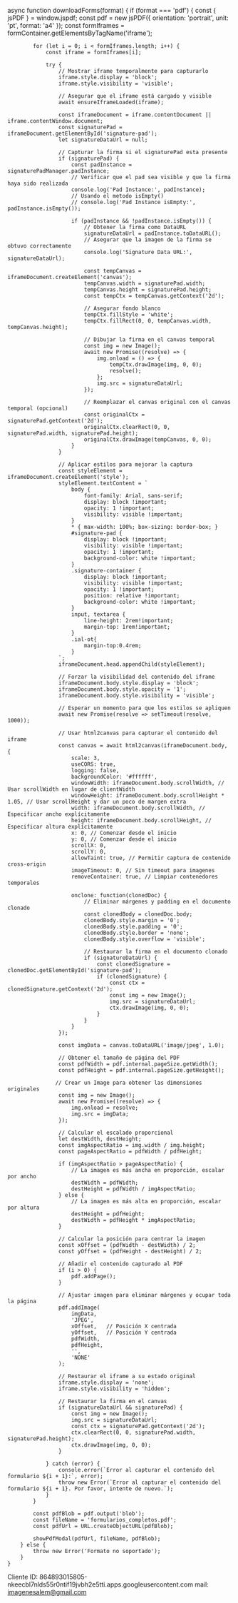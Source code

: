 async function downloadForms(format) {
        if (format === 'pdf') {
            const { jsPDF } = window.jspdf;
            const pdf = new jsPDF({
                orientation: 'portrait',
                unit: 'pt',
                format: 'a4'
            });
            const formIframes = formContainer.getElementsByTagName('iframe');
    
            for (let i = 0; i < formIframes.length; i++) {
                const iframe = formIframes[i];
                
                try {
                    // Mostrar iframe temporalmente para capturarlo
                    iframe.style.display = 'block';
                    iframe.style.visibility = 'visible';
    
                    // Asegurar que el iframe está cargado y visible
                    await ensureIframeLoaded(iframe);
    
                    const iframeDocument = iframe.contentDocument || iframe.contentWindow.document;
                    const signaturePad = iframeDocument.getElementById('signature-pad');
                    let signatureDataUrl = null;

                    // Capturar la firma si el signaturePad esta presente
                    if (signaturePad) {
                        const padInstance = signaturePadManager.padInstance;
                        // Verificar que el pad sea visible y que la firma haya sido realizada
                        console.log('Pad Instance:', padInstance);
                        // Usando el metodo isEmpty()
                        // console.log('Pad Instance isEmpty:', padInstance.isEmpty());
                        
                        if (padInstance && !padInstance.isEmpty()) {
                            // Obtener la firma como DataURL
                            signatureDataUrl = padInstance.toDataURL();
                            // Asegurar que la imagen de la firma se obtuvo correctamente
                            console.log('Signature Data URL:', signatureDataUrl);
                            
                            const tempCanvas = iframeDocument.createElement('canvas');
                            tempCanvas.width = signaturePad.width;
                            tempCanvas.height = signaturePad.height;
                            const tempCtx = tempCanvas.getContext('2d');
                            
                            // Asegurar fondo blanco
                            tempCtx.fillStyle = 'white';
                            tempCtx.fillRect(0, 0, tempCanvas.width, tempCanvas.height);
                            
                            // Dibujar la firma en el canvas temporal
                            const img = new Image();
                            await new Promise((resolve) => {
                                img.onload = () => {
                                    tempCtx.drawImage(img, 0, 0);
                                    resolve();
                                };
                                img.src = signatureDataUrl;
                            });

                            // Reemplazar el canvas original con el canvas temporal (opcional)
                            const originalCtx = signaturePad.getContext('2d');
                            originalCtx.clearRect(0, 0, signaturePad.width, signaturePad.height);
                            originalCtx.drawImage(tempCanvas, 0, 0);
                        }
                    }

                    // Aplicar estilos para mejorar la captura
                    const styleElement = iframeDocument.createElement('style');
                    styleElement.textContent = `
                        body { 
                            font-family: Arial, sans-serif;
                            display: block !important;
                            opacity: 1 !important;
                            visibility: visible !important;
                        }
                        * { max-width: 100%; box-sizing: border-box; }
                        #signature-pad {
                            display: block !important;
                            visibility: visible !important;
                            opacity: 1 !important;
                            background-color: white !important;
                        }
                        .signature-container {
                            display: block !important;
                            visibility: visible !important;
                            opacity: 1 !important;
                            position: relative !important;
                            background-color: white !important;
                        }
                        input, textarea {
                            line-height: 2rem!important;
                            margin-top: 1rem!important;
                        }
                        .ial-ot{
                            margin-top:0.4rem;
                        }
                    `;
                    iframeDocument.head.appendChild(styleElement);
    
                    // Forzar la visibilidad del contenido del iframe
                    iframeDocument.body.style.display = 'block';
                    iframeDocument.body.style.opacity = '1';
                    iframeDocument.body.style.visibility = 'visible';
    
                    // Esperar un momento para que los estilos se apliquen
                    await new Promise(resolve => setTimeout(resolve, 1000));
    
                    // Usar html2canvas para capturar el contenido del iframe
                    const canvas = await html2canvas(iframeDocument.body, {
                        scale: 3,
                        useCORS: true,
                        logging: false,
                        backgroundColor: '#ffffff',
                        windowWidth: iframeDocument.body.scrollWidth, // Usar scrollWidth en lugar de clientWidth
                        windowHeight: iframeDocument.body.scrollHeight * 1.05, // Usar scrollHeight y dar un poco de margen extra
                        width: iframeDocument.body.scrollWidth, // Especificar ancho explícitamente
                        height: iframeDocument.body.scrollHeight, // Especificar altura explícitamente
                        x: 0, // Comenzar desde el inicio
                        y: 0, // Comenzar desde el inicio
                        scrollX: 0,
                        scrollY: 0,
                        allowTaint: true, // Permitir captura de contenido cross-origin
                        imageTimeout: 0, // Sin timeout para imagenes
                        removeContainer: true, // Limpiar contenedores temporales

                        onclone: function(clonedDoc) {
                            // Eliminar márgenes y padding en el documento clonado
                            const clonedBody = clonedDoc.body;
                            clonedBody.style.margin = '0';
                            clonedBody.style.padding = '0';
                            clonedBody.style.border = 'none';
                            clonedBody.style.overflow = 'visible';

                            // Restaurar la firma en el documento clonado
                            if (signatureDataUrl) {
                                const clonedSignature = clonedDoc.getElementById('signature-pad');
                                if (clonedSignature) {
                                    const ctx = clonedSignature.getContext('2d');
                                    const img = new Image();
                                    img.src = signatureDataUrl;
                                    ctx.drawImage(img, 0, 0);
                                }
                            }
                        }
                    });

                    const imgData = canvas.toDataURL('image/jpeg', 1.0);
                    
                    // Obtener el tamaño de página del PDF
                    const pdfWidth = pdf.internal.pageSize.getWidth();
                    const pdfHeight = pdf.internal.pageSize.getHeight();

                   // Crear un Image para obtener las dimensiones originales
                    const img = new Image();
                    await new Promise((resolve) => {
                        img.onload = resolve;
                        img.src = imgData;
                    });

                    // Calcular el escalado proporcional
                    let destWidth, destHeight;
                    const imgAspectRatio = img.width / img.height;
                    const pageAspectRatio = pdfWidth / pdfHeight;

                    if (imgAspectRatio > pageAspectRatio) {
                        // La imagen es más ancha en proporción, escalar por ancho
                        destWidth = pdfWidth;
                        destHeight = pdfWidth / imgAspectRatio;
                    } else {
                        // La imagen es más alta en proporción, escalar por altura
                        destHeight = pdfHeight;
                        destWidth = pdfHeight * imgAspectRatio;
                    }

                    // Calcular la posición para centrar la imagen
                    const xOffset = (pdfWidth - destWidth) / 2;
                    const yOffset = (pdfHeight - destHeight) / 2;

                    // Añadir el contenido capturado al PDF
                    if (i > 0) {
                        pdf.addPage();
                    }
                    
                    // Ajustar imagen para eliminar márgenes y ocupar toda la página
                    pdf.addImage(
                        imgData, 
                        'JPEG', 
                        xOffset,   // Posición X centrada
                        yOffset,   // Posición Y centrada
                        pdfWidth, 
                        pdfHeight, 
                        '', 
                        'NONE'
                    );
    
                    // Restaurar el iframe a su estado original
                    iframe.style.display = 'none';
                    iframe.style.visibility = 'hidden';

                    // Restaurar la firma en el canvas
                    if (signatureDataUrl && signaturePad) {
                        const img = new Image();
                        img.src = signatureDataUrl;
                        const ctx = signaturePad.getContext('2d');
                        ctx.clearRect(0, 0, signaturePad.width, signaturePad.height);
                        ctx.drawImage(img, 0, 0);
                    }
    
                } catch (error) {
                    console.error(`Error al capturar el contenido del formulario ${i + 1}:`, error);
                    throw new Error(`Error al capturar el contenido del formulario ${i + 1}. Por favor, intente de nuevo.`);
                }
            }

            const pdfBlob = pdf.output('blob');
            const fileName = 'formularios_completos.pdf';
            const pdfUrl = URL.createObjectURL(pdfBlob);

            showPdfModal(pdfUrl, fileName, pdfBlob);
        } else {
            throw new Error('Formato no soportado');
        }
    }

Cliente ID: 864893015805-nkeecbl7nlds55r0ntif19jvbh2e5tti.apps.googleusercontent.com
mail: imagenesalem@gmail.com